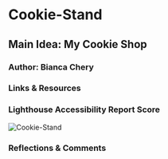 # Cookie-Stand

## Main Idea: My Cookie Shop

### Author: Bianca Chery

### Links & Resources

### Lighthouse Accessibility Report Score
![Cookie-Stand](https://github.com/BiancaChery/Cookie-Stand/assets/127991428/d55067cd-85f2-4707-af7e-5f3122483a1d)

### Reflections & Comments
